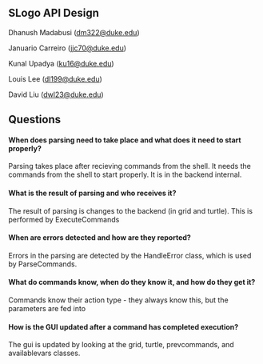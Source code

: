 ## SLogo API Design

Dhanush Madabusi (dm322@duke.edu)

Januario Carreiro (jjc70@duke.edu)

Kunal Upadya (ku16@duke.edu)

Louis Lee (dl199@duke.edu)

David Liu (dwl23@duke.edu)

## Questions
#### When does parsing need to take place and what does it need to start properly?

Parsing takes place after recieving commands from the shell. It needs the commands from the shell to start properly. It is in the backend internal.

#### What is the result of parsing and who receives it?

The result of parsing is changes to the backend (in grid and turtle). This is performed by ExecuteCommands 

#### When are errors detected and how are they reported?

Errors in the parsing are detected by the HandleError class, which is used by ParseCommands.

#### What do commands know, when do they know it, and how do they get it?

Commands know their action type - they always know this, but the parameters are fed into 

#### How is the GUI updated after a command has completed execution?

The gui is updated by looking at the grid, turtle, prevcommands, and availablevars classes.